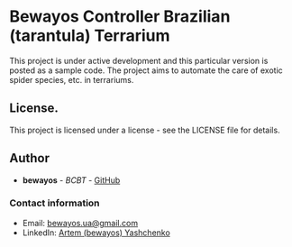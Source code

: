 # Bewayos Controller Brazilian (tarantula) Terrarium
This project is under active development and this particular version is posted as a sample code. The project aims to automate the care of exotic spider species, etc. in terrariums.

## License.

This project is licensed under a license - see the LICENSE file for details.

 ## Author 
 * **bewayos** - *BCBT* - [GitHub](https://github.com/bewayos) 
### Contact information 
- Email: bewayos.ua@gmail.com
-  LinkedIn: [Artem (bewayos) Yashchenko](https://www.linkedin.com/in/artem-yashchenko-68561825a?utm_source=share&utm_campaign=share_via&utm_content=profile&utm_medium=ios_app) 
  
 

